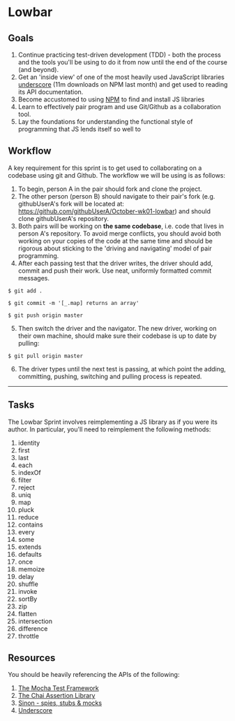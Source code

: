 # Lowbar

## Goals

1. Continue practicing test-driven development (TDD) - both the process and the
tools you'll be using to do it from now until the end of the course (and beyond).
2. Get an 'inside view' of one of the most heavily used JavaScript libraries
[underscore](http://underscorejs.org/) (11m downloads on NPM last month) and
get used to reading its API documentation.
3. Become accustomed to using [NPM](https://www.npmjs.com/) to find and install
JS libraries
4. Learn to effectively pair program and use Git/Github as a collaboration tool.
5. Lay the foundations for understanding the functional style of programming
that JS lends itself so well to

## Workflow

A key requirement for this sprint is to get used to collaborating on a codebase using git and Github. The workflow we will be using is as follows:

1. To begin, person A in the pair should fork and clone the project.
2. The other person (person B) should navigate to their pair's fork (e.g. githubUserA's fork will be located at: https://github.com/githubUserA/October-wk01-lowbar) and should clone githubUserA's repository.
3. Both pairs will be working on **the same codebase**, i.e. code that lives in person A's repository. To avoid merge conflicts, you should avoid both working on your copies of the code at the same time and should be rigorous about sticking to the 'driving and navigating' model of pair programming.
4. After each passing test that the driver writes, the driver should add, commit and push their work. Use neat, uniformly formatted commit messages.

  `$ git add .`

  `$ git commit -m '[_.map] returns an array'`

  `$ git push origin master`

5. Then switch the driver and the navigator. The new driver, working on their own machine, should make sure their codebase is up to date by pulling:

  `$ git pull origin master`

6. The driver types until the next test is passing, at which point the adding, committing, pushing, switching and pulling process is repeated.

---

## Tasks

The Lowbar Sprint involves reimplementing a JS library as if you were its
author. In particular, you'll need to reimplement the following methods:

1. identity
2. first
3. last
4. each
5. indexOf
6. filter
7. reject
8. uniq
9. map
10. pluck
11. reduce
12. contains
13. every
14. some
15. extends
16. defaults
17. once
18. memoize
19. delay
20. shuffle
21. invoke
22. sortBy
23. zip
24. flatten
25. intersection
26. difference
27. throttle

## Resources

You should be heavily referencing the APIs of the following:

1. [The Mocha Test Framework](https://mochajs.org/)
2. [The Chai Assertion Library](http://chaijs.com/)
3. [Sinon - spies, stubs & mocks](http://sinonjs.org/)
4. [Underscore](http://underscorejs.org/)

